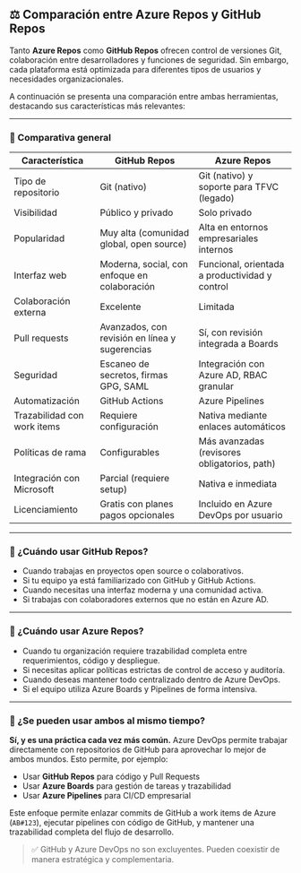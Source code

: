 ## ⚖️ Comparación entre Azure Repos y GitHub Repos

Tanto **Azure Repos** como **GitHub Repos** ofrecen control de versiones Git, colaboración entre desarrolladores y funciones de seguridad. Sin embargo, cada plataforma está optimizada para diferentes tipos de usuarios y necesidades organizacionales.

A continuación se presenta una comparación entre ambas herramientas, destacando sus características más relevantes:

---

### 🧩 Comparativa general

| Característica                          | GitHub Repos                                  | Azure Repos                                    |
|----------------------------------------|-----------------------------------------------|------------------------------------------------|
| Tipo de repositorio                    | Git (nativo)                                   | Git (nativo) y soporte para TFVC (legado)      |
| Visibilidad                            | Público y privado                             | Solo privado                                   |
| Popularidad                            | Muy alta (comunidad global, open source)      | Alta en entornos empresariales internos        |
| Interfaz web                           | Moderna, social, con enfoque en colaboración  | Funcional, orientada a productividad y control |
| Colaboración externa                   | Excelente                                     | Limitada                                       |
| Pull requests                          | Avanzados, con revisión en línea y sugerencias | Sí, con revisión integrada a Boards            |
| Seguridad                              | Escaneo de secretos, firmas GPG, SAML         | Integración con Azure AD, RBAC granular        |
| Automatización                         | GitHub Actions                                | Azure Pipelines                                |
| Trazabilidad con work items            | Requiere configuración                         | Nativa mediante enlaces automáticos            |
| Políticas de rama                      | Configurables                                 | Más avanzadas (revisores obligatorios, path)   |
| Integración con Microsoft              | Parcial (requiere setup)                      | Nativa e inmediata                             |
| Licenciamiento                         | Gratis con planes pagos opcionales            | Incluido en Azure DevOps por usuario           |

---

### 🎯 ¿Cuándo usar GitHub Repos?

- Cuando trabajas en proyectos open source o colaborativos.
- Si tu equipo ya está familiarizado con GitHub y GitHub Actions.
- Cuando necesitas una interfaz moderna y una comunidad activa.
- Si trabajas con colaboradores externos que no están en Azure AD.

---

### 🏢 ¿Cuándo usar Azure Repos?

- Cuando tu organización requiere trazabilidad completa entre requerimientos, código y despliegue.
- Si necesitas aplicar políticas estrictas de control de acceso y auditoría.
- Cuando deseas mantener todo centralizado dentro de Azure DevOps.
- Si el equipo utiliza Azure Boards y Pipelines de forma intensiva.

---

### 🤝 ¿Se pueden usar ambos al mismo tiempo?

**Sí, y es una práctica cada vez más común.** Azure DevOps permite trabajar directamente con repositorios de GitHub para aprovechar lo mejor de ambos mundos. Esto permite, por ejemplo:

- Usar **GitHub Repos** para código y Pull Requests
- Usar **Azure Boards** para gestión de tareas y trazabilidad
- Usar **Azure Pipelines** para CI/CD empresarial

Este enfoque permite enlazar commits de GitHub a work items de Azure (`AB#123`), ejecutar pipelines con código de GitHub, y mantener una trazabilidad completa del flujo de desarrollo.

> ✅ GitHub y Azure DevOps no son excluyentes. Pueden coexistir de manera estratégica y complementaria.
